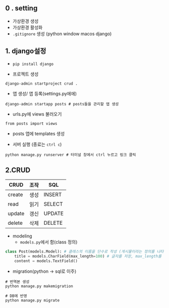 ## 0 . setting

- 가상환경 생성
- 가상환경 활성화
- `.gitignore` 생성 (python window macos django)


## 1.  django설정
- `pip install django`

- 프로젝트 생성
```shell
django-admin startproject crud .
```

- 앱 생성/  앱 등록(settings.py에에)
```shell
django-admin startapp posts # posts들을 관리할 앱 생성
```

- urls.py에 views 불러오기
```shell
from posts import views
```

- posts 앱에 templates 생성

- 서버 실행 (종료는 `ctrl c`)
```shell
python manage.py runserver # 터미널 창에서 ctrl 누르고 링크 클릭
```

## 2.CRUD
|CRUD|조작|SQL| 
|------|---|---|
|create|생성|INSERT|
|read|읽기|SELECT|
|update|갱신|UPDATE|
|delete|삭제|DELETE|


- modeling
    - `models.py`에서 함(class 정의)

``` python
class Post(models.Model): # 클래스의 이름을 단수로 작성 (게시물이라는 정의를 나타냄)
    title = models.CharField(max_length=100) # 글자를 저장, max_length를 꼭 작성
    content = models.TextField()
```

- migration(python -> sql로 이주)
```shell
# 번역본 생성
python manage.py makemigration
```

```shell
# DB에 반영
python manage.py migrate
```

